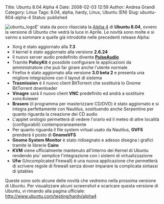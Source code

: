 Title: Ubuntu 8.04 Alpha 4
Date: 2008-02-03 12:59
Author: Andrea Grandi
Category: Linux
Tags: 8.04, alpha, hardy, Linux, Ubuntu (EN)
Slug: ubuntu-804-alpha-4
Status: published

![ubuntu\_logo](http://www.andreagrandi.it/wp-content/uploads/2008/02/ubuntu-logo.thumbnail.png)E'
stata da poco rilasciata la [Alpha
4](http://www.ubuntu.com/testing/hardy/alpha4) di **Ubuntu 8.04**,
ovvero la versione di Ubuntu che vedrà la luce in Aprile. Le novità sono
molte e si vanno a sommare a quelle già introdotte nelle precedenti
release Alpha:

-   Xorg è stato aggiornato alla **7.3**
-   Il kernel è stato aggiornato alla versione **2.6.24**
-   Il nuovo server audio predefinito diventa
    [**PulseAudio**](http://pulseaudio.org/)
-   Tramite **PolicyKit** è possibile configurare le applicazioni da
    amministratore che può far girare anche l'utente normale
-   Firefox è stato aggiornato alla versione **3.0 beta 2** e presenta
    una migliore integrazione con il layout di sistema
-   **Trasmission** è il nuovo client BitTorrent che sostituirà lo Gnome
    BitTorrent downloader
-   **Vinagre** sarà il nuovo client **VNC** predefinito ed andrà a
    sostituire xvnc4viewer
-   **Brasero** (il programma per masterizzare CD/DVD) è stato
    aggiornato e si integra perfettamente con Nautilus, sostituendo
    anche Serpentine per quanto riguarda la creazione dei CD audio
-   L'applet orologio permetterà di vedere l'orario ed il meteo di altre
    località (configurabili) contemporaneamente
-   Per quanto riguarda il file system virtual usato da Nautilus,
    **GVFS** prenderà il posto di **GnomeVFS**
-   **Gnome System Monitor** è stato ridisegnato e adesso disegna i
    grafici tramite le librerie **Cairo**
-   **KVM** viene ufficialmente mantenuto all'interno dei Kernel di
    Ubuntu rendendo piu' semplice l'integrazione con i sistemi di
    virtualizzazione
-   **Ufw** (Uncomplicated Firewall) è una nuova applicazione che
    permetterà di scrivere regole di firewall senza dover imparare la
    complicata sintassi di iptables

Queste sono solo alcune delle novità che vedremo nella prossima versione
di Ubuntu. Per visualizzare alcuni screenshot e scaricare questa
versione di Ubuntu, vi rimando alla pagina ufficiale:
<http://www.ubuntu.com/testing/hardy/alpha4>
